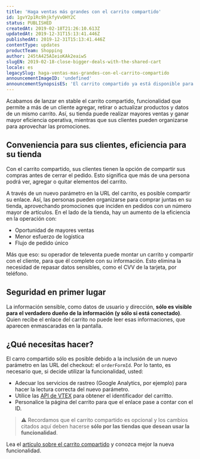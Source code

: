 ```yaml
---
title: 'Haga ventas más grandes con el carrito compartido'
id: 1gvY2p1Rc9hjkfyVvOHY2C
status: PUBLISHED
createdAt: 2019-02-18T21:26:10.613Z
updatedAt: 2019-12-31T15:13:41.446Z
publishedAt: 2019-12-31T15:13:41.446Z
contentType: updates
productTeam: Shopping
author: 245tA425AIeioKAk2eaiwS
slugEN: 2019-02-18-close-bigger-deals-with-the-shared-cart
locale: es
legacySlug: haga-ventas-mas-grandes-con-el-carrito-compartido
announcementImageID: 'undefined'
announcementSynopsisES: 'El carrito compartido ya está disponible para todas las tiendas, permitiendo que más de un cliente interactúe con él.'
---
```


Acabamos de lanzar en stable el carrito compartido, funcionalidad que permite a más de un cliente agregar, retirar o actualizar productos y datos de un mismo carrito. Así, su tienda puede realizar mayores ventas y ganar mayor eficiencia operativa, mientras que sus clientes pueden organizarse para aprovechar las promociones.


## Conveniencia para sus clientes, eficiencia para su tienda
Con el carrito compartido, sus clientes tienen la opción de compartir sus compras antes de cerrar el pedido. Esto significa que más de una persona podrá ver, agregar o quitar elementos del carrito.

A través de un nuevo parámetro en la URL del carrito, es posible compartir su enlace. Así, las personas pueden organizarse para comprar juntas en su tienda, aprovechando promociones que inciden en pedidos con un número mayor de artículos. En el lado de la tienda, hay un aumento de la eficiencia en la operación con:

- Oportunidad de mayores ventas
- Menor esfuerzo de logística
- Flujo de pedido único

Más que eso: su operador de televenta puede montar un carrito y compartir con el cliente, para que él complete con su información. Esto elimina la necesidad de repasar datos sensibles, como el CVV de la tarjeta, por teléfono.


## Seguridad en primer lugar
La información sensible, como datos de usuario y dirección, __sólo es visible para el verdadero dueño de la información (y sólo si está conectado)__. Quien recibe el enlace del carrito no puede leer esas informaciones, que aparecen enmascaradas en la pantalla.


## ¿Qué necesitas hacer?
El carro compartido sólo es posible debido a la inclusión de un nuevo parámetro en las URL del checkout: el `orderFormId`. Por lo tanto, es necesario que, si decide utilizar la funcionalidad, usted:

- Adecuar los servicios de rastreo (Google Analytics, por ejemplo) para hacer la lectura correcta del nuevo parámetro.
- Utilice las [API de VTEX](https://github.com/vtex/vtex.js/tree/master/docs/checkout#getorderformexpectedorderformsections) para obtener el identificador del carritto.
- Personalice la página del carrito para que el enlace pase a contar con el ID.

> ⚠️ Recordamos que el carrito compartido es opcional y los cambios citados aquí deben hacerse **sólo por las tiendas que desean usar la funcionalidad**.

Lea el [artículo sobre el carrito compartido](/es/tutorial/que-es-el-carrito-compartido) y conozca mejor la nueva funcionalidad.

